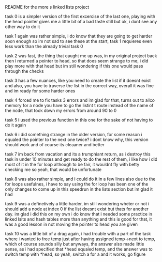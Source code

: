 README for the more s linked lists project

task 0 is a simpler version of the first excercise of the last one, playing with the  head pointer gives me a little bit of a bad taste still but ok, i dont see any other way to do it

task 1 again was rather simple, i do know that they are going to get harder soon enough so im not sad to see these at the start, task 1 requieres even less work than the already trivial task 0

task 2 was fast, the thing that caught me up was, in my original project back then i returned a pointer to head, so that does seem strange to me, i did play more with that head but im still wondering if this one would pass through the checks

task 3 has a few nuances, like you need to create the list if it doesnt exist and also, you have to traverse the list in the correct way, overall it was fine and im ready for some harder ones

task 4 forced me to fix tasks 3 errors and im glad for that, turns out to allco memory for a node you have to go the listint t route instead of the name of the node, that took down my errors from around 90 to 0

task 5 i used the previous function in this one for the sake of not having to do it again

task 6 i did something strange in the older version, for some reason i equaled the pointer to the next one twice? i dont know why, this version should work and of course its cleaaner and better

task 7 im back from vacation and its a trumphiant return, as i destroy this task in under 10 minutes and get ready to do the rest of them, i like how i did most of it in the for loop although to be fair, it wouldnt fly with betty checking me so yeah, that would be unfortunate

task 8 was also rather simple, and i could do it in a few lines also due to the for loops usefulnes, i have to say using the for loop has been one of the only changes to come up in this speedrun in the lists section but im glad it had

task 9 was a definetively a little harder, im still wondering wheter or not i should add a node at index 0 if the list doesnt exist but thats for another day. im glad i did this on my own i do know that i needed some practice in linked lsits and hash tables more than anything and this is good for that, it was a good lesson in not moving the pointer to head you are given

task 10 was a little bit of a drag again, i had trouble with a part of the task where i wanted to free temp just after having assigned temp->next to temp, which of course sounds silly but anyways, the answer also made little sense, as i had specified that *head equaled temp, and the answer was to switch temp with *head, so yeah, switch a for a and it works, go figure